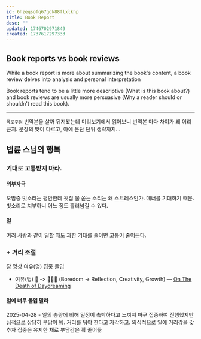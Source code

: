 ```yaml
---
id: 6hzeqsofq67gdk88flxlkhp
title: Book Report
desc: ""
updated: 1746702971849
created: 1737617297333
---
```


## Book reports vs book reviews

While a book report is more about summarizing the book's content, a book review delves into analysis and personal interpretation

Book reports tend to be a little more descriptive (What is this book about?) and book reviews are usually more persuasive (Why a reader should or shouldn't read this book).

---

`목로주점` 번역본을 살까 뒤져봤는데 미리보기에서 읽어보니 번역본 마다 차이가 왜 이리 큰지.
문장의 맛이 다르고, 아예 문단 단위 생략까지...

## 법륜 스님의 행복

### 기대로 고통받지 마라.

#### 외부자극

오밤중 빗소리는 평안한데
윗집 물 쏟는 소리는 왜 스트레스인가.
매너를 기대하기 때문.
빗소리로 치부하니 어느 정도 흘러넘길 수 있다.

#### 일

여러 사람과 같이 일할 때도 과한 기대를 줄이면 고통이 줄어든다.

### \+ 거리 조절

잠 명상 여유(멍) 집중 몰입

- 여유(멍) 🥱 -> 🤔💡🌱 (Boredom -> Reflection, Creativity, Growth) — [On The Death of Daydreaming](https://www.afterbabel.com/p/on-the-death-of-daydreaming)

#### 일에 너무 몰입 말라

2025-04-28 - 일의 총량에 비해 일정이 촉박하다고 느껴져 마구 집중하여 진행했지만 심적으로 상당히 부담이 됨.
거리를 둬야 한다고 자각하고. 의식적으로 일에 거리감을 갖추자 집중은 유지한 채로 부담감은 확 줄어듦

